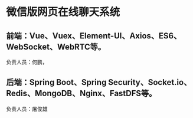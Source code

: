 # 微信版网页在线聊天系统
## 前端：Vue、Vuex、Element-UI、Axios、ES6、WebSocket、WebRTC等。
负责人员：何鹏，
## 后端：Spring Boot、Spring Security、Socket.io、Redis、MongoDB、Nginx、FastDFS等。
负责人员：屠俊雄
